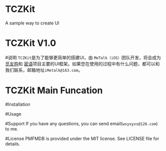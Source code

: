 # TCZKit
A sample way to create UI

# TCZKit V1.0

#说明
`TCZKit`是为了能够更简单的搭建UI，由 `MeTalk（iOS）`团队开发，将会成为 [觅友购](https://itunes.apple.com/cn/app/mi-you-gou/id1168242067?l=en&mt=8)和 [密语](https://itunes.apple.com/cn/app/mi-yu-ji-zhi-an-quan/id954996058?mt=8)项目主要的UI框架。如果您在使用的过程中有什么问题，都可以和我们联系，邮箱地址`iMetalk@163.com`。

# TCZKit Main Funcation


#Installation


#Usage


#Support
If you have any questions, you can send email(`wsyxyxs@126.com`) to me.

#License
PMFMDB is provided under the MIT license. See LICENSE file for details.


